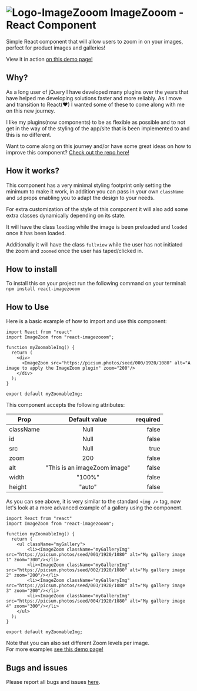 # ![Logo-ImageZooom](https://github.com/Mario-Duarte/react-ImageZoom/blob/demo/public/logo28.png?raw=true) ImageZooom - React Component

Simple React component that will allow users to zoom in on your images, perfect for product images and galleries!

View it in action [on this demo page!](https://mario-duarte.github.io/react-ImageZooom/)

## Why?

As a long user of jQuery I have developed many plugins over the years that have helped me developing solutions faster and more reliably. As I move and transition to React(♥) I wanted some of these to come along with me on this new journey.

I like my plugins(now components) to be as flexible as possible and to not get in the way of the styling of the app/site that is been implemented to and this is no different.

Want to come along on this journey and/or have some great ideas on how to improve this component? [Check out the repo here!](https://github.com/Mario-Duarte/react-ImageZooom)

## How it works?

This component has a very minimal styling footprint only setting the minimum to make it work, in addition you can pass in your own `className` and `id` props enabling you to adapt the design to your needs.

For extra customization of the style of this component it will also add some extra classes dynamically depending on its state.

It will have the class `loading` while the image is been preloaded and `loaded` once it has been loaded.

Additionally it will have the class `fullview` while the user has not initiated the zoom and `zoomed` once the user has taped/clicked in.

## How to install

To install this on your project run the following command on your terminal:<br/>
`npm install react-imagezooom`

## How to Use

Here is a basic example of how to import and use this component:

```(javascript)
import React from "react"
import ImageZoom from "react-imagezooom";

function myZoomableImg() {
  return (
    <div>
      <ImageZoom src="https://picsum.photos/seed/000/1920/1080" alt="A image to apply the ImageZoom plugin" zoom="200"/>
    </div>
  );
}

export default myZoomableImg;

```

This component accepts the following attributes:

| Prop      |        Default value         | required |
| --------- | :--------------------------: | -------: |
| className |             Null             |    false |
| id        |             Null             |    false |
| src       |             Null             |     true |
| zoom      |             200              |    false |
| alt       | "This is an imageZoom image" |    false |
| width     |            "100%"            |    false |
| height    |            "auto"            |    false |

As you can see above, it is very similar to the standard `<img />` tag, now let's look at a more advanced example of a gallery using the component.

```(javascript)
import React from "react"
import ImageZoom from "react-imagezooom";

function myZoomableImg() {
  return (
    <ul className="myGallery">
        <li><ImageZoom className="myGalleryImg" src="https://picsum.photos/seed/001/1920/1080" alt="My gallery image 1" zoom="300"/></li>
        <li><ImageZoom className="myGalleryImg" src="https://picsum.photos/seed/002/1920/1080" alt="My gallery image 2" zoom="200"/></li>
        <li><ImageZoom className="myGalleryImg" src="https://picsum.photos/seed/003/1920/1080" alt="My gallery image 3" zoom="200"/></li>
        <li><ImageZoom className="myGalleryImg" src="https://picsum.photos/seed/004/1920/1080" alt="My gallery image 4" zoom="300"/></li>
    </ul>
  );
}

export default myZoomableImg;
```

Note that you can also set different Zoom levels per image.<br/>
For more examples [see this demo page!](https://mario-duarte.github.io/react-ImageZooom/)

## Bugs and issues

Please report all bugs and issues [here](https://github.com/Mario-Duarte/react-ImageZoom/issues).

